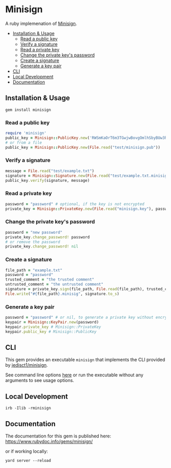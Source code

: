 # Minisign

A ruby implemenation of [Minisign](http://jedisct1.github.io/minisign/).

- [Installation \& Usage](#installation--usage)
  - [Read a public key](#read-a-public-key)
  - [Verify a signature](#verify-a-signature)
  - [Read a private key](#read-a-private-key)
  - [Change the private key's password](#change-the-private-keys-password)
  - [Create a signature](#create-a-signature)
  - [Generate a key pair](#generate-a-key-pair)
- [CLI](#cli)
- [Local Development](#local-development)
- [Documentation](#documentation)

## Installation & Usage

```
gem install minisign
```

### Read a public key

```rb
require 'minisign'
public_key = Minisign::PublicKey.new('RWSmKaOrT6m3TGwjwBovgOmlhSbyBUw3hyhnSOYruHXbJa36xHr8rq2M')
# or from a file
public_key = Minisign::PublicKey.new(File.read("test/minisign.pub"))
```

### Verify a signature

```rb
message = File.read("test/example.txt")
signature = Minisign::Signature.new(File.read("test/example.txt.minisig"))
public_key.verify(signature, message)
```

### Read a private key

```rb
password = "password" # optional, if the key is not encrypted
private_key = Minisign::PrivateKey.new(File.read("minisign.key"), password)
```

### Change the private key's password

```rb
password = "new password"
private_key.change_password! password
# or remove the password
private_key.change_password! nil
```

### Create a signature

```rb
file_path = "example.txt"
password = "password"
trusted_comment = "the trusted comment"
untrusted_comment = "the untrusted comment"
signature = private_key.sign(file_path, File.read(file_path), trusted_comment, untrusted_comment)
File.write("#{file_path}.minisig", signature.to_s)
```

### Generate a key pair

```rb
password = "password" # or nil, to generate a private key without encryption
keypair = Minisign::KeyPair.new(password)
keypair.private_key # Minisign::PrivateKey
keypair.public_key # Minisign::PublicKey
```

## CLI

This gem provides an executable `minisign` that implements the CLI
provided by [jedisct1/minisign](https://github.com/jedisct1/minisign).

See command line options [here](https://jedisct1.github.io/minisign/#usage)
or run the executable without any arguments to see usage options.

## Local Development

```
irb -Ilib -rminisign
```

## Documentation

The documentation for this gem is published here: 
https://www.rubydoc.info/gems/minisign/

or if working locally:

```
yard server --reload
```
